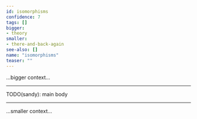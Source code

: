 ```yaml
---
id: isomorphisms
confidence: 7
tags: []
bigger:
- theory
smaller:
- there-and-back-again
see-also: []
name: "isomorphisms"
teaser: ""
---
```



...bigger context...

---

TODO(sandy): main body

---

...smaller context...

